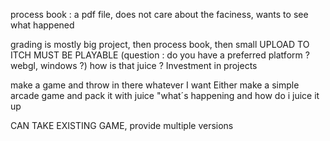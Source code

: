 process book : a pdf file, does not care about the faciness, wants to see what happened

grading is mostly big project, then process book, then small 
UPLOAD TO ITCH
MUST BE PLAYABLE
(question : do you have a preferred platform ? webgl, windows ?)
how is that juice ?
Investment in projects

make a game and throw in there whatever I want
Either make a simple arcade game and pack it with juice
"what´s happening and how do i juice it up

CAN TAKE EXISTING GAME, provide multiple versions